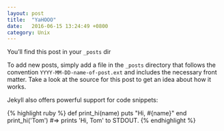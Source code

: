 ```yaml
---
layout: post
title:  "YaHOOO"
date:   2016-06-15 13:24:49 +0800
category: Unix
---
```

You’ll find this post in your `_posts` dir

<!--more-->
To add new posts, simply add a file in the `_posts` directory that follows the convention `YYYY-MM-DD-name-of-post.ext` and includes the necessary front matter. Take a look at the source for this post to get an idea about how it works.

Jekyll also offers powerful support for code snippets:

{% highlight ruby %}
def print_hi(name)
  puts "Hi, #{name}"
end
print_hi('Tom')
#=> prints 'Hi, Tom' to STDOUT.
{% endhighlight %}


